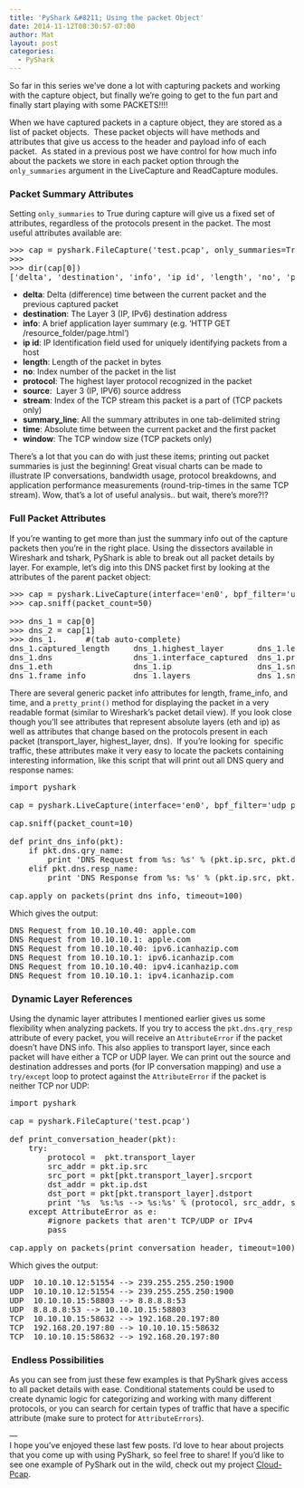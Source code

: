 ```yaml
---
title: 'PyShark &#8211; Using the packet Object'
date: 2014-11-12T08:30:57-07:00
author: Mat
layout: post
categories:
  - PyShark
---
```


So far in this series we&#8217;ve done a lot with capturing packets and working with the capture object, but finally we&#8217;re going to get to the fun part and finally start playing with some PACKETS!!!!

When we have captured packets in a capture object, they are stored as a list of packet objects.  These packet objects will have methods and attributes that give us access to the header and payload info of each packet.  As stated in a previous post we have control for how much info about the packets we store in each packet option through the `only_summaries` argument in the LiveCapture and ReadCapture modules.<!--more-->

### Packet Summary Attributes

Setting `only_summaries` to True during capture will give us a fixed set of attributes, regardless of the protocols present in the packet. The most useful attributes available are:

<pre class="lang:default decode:true">&gt;&gt;&gt; cap = pyshark.FileCapture('test.pcap', only_summaries=True)
&gt;&gt;&gt;
&gt;&gt;&gt; dir(cap[0])
['delta', 'destination', 'info', 'ip id', 'length', 'no', 'protocol', 'source', 'stream', 'summary_line', 'time', 'window']</pre>

  * **delta**: Delta (difference) time between the current packet and the previous captured packet
  * **destination**: The Layer 3 (IP, IPv6) destination address
  * **info**: A brief application layer summary (e.g. &#8216;HTTP GET /resource_folder/page.html&#8217;)
  * **ip id**: IP Identification field used for uniquely identifying packets from a host
  * **length**: Length of the packet in bytes
  * **no**: Index number of the packet in the list
  * **protocol**: The highest layer protocol recognized in the packet
  * **source**:  Layer 3 (IP, IPV6) source address
  * **stream**: Index of the TCP stream this packet is a part of (TCP packets only)
  * **summary_line**: All the summary attributes in one tab-delimited string
  * **time**: Absolute time between the current packet and the first packet
  * **window**: The TCP window size (TCP packets only)

There&#8217;s a lot that you can do with just these items; printing out packet summaries is just the beginning! Great visual charts can be made to illustrate IP conversations, bandwidth usage, protocol breakdowns, and application performance measurements (round-trip-times in the same TCP stream). Wow, that&#8217;s a lot of useful analysis.. but wait, there&#8217;s more?!?

### Full Packet Attributes

If you&#8217;re wanting to get more than just the summary info out of the capture packets then you&#8217;re in the right place. Using the dissectors available in Wireshark and tshark, PyShark is able to break out all packet details by layer. For example, let&#8217;s dig into this DNS packet first by looking at the attributes of the parent packet object:

<pre class="lang:default decode:true  ">&gt;&gt;&gt; cap = pyshark.LiveCapture(interface='en0', bpf_filter='udp port 53')
&gt;&gt;&gt; cap.sniff(packet_count=50)

&gt;&gt;&gt; dns_1 = cap[0]
&gt;&gt;&gt; dns_2 = cap[1]
&gt;&gt;&gt; dns_1.      #(tab auto-complete)
dns_1.captured_length     dns_1.highest_layer       dns_1.length              dns_1.transport_layer
dns_1.dns                 dns_1.interface_captured  dns_1.pretty_print        dns_1.udp
dns_1.eth                 dns_1.ip                  dns_1.sniff_time
dns_1.frame_info          dns_1.layers              dns_1.sniff_timestamp</pre>

There are several generic packet info attributes for length, frame_info, and time, and a `pretty_print()` method for displaying the packet in a very readable format (similar to Wireshark&#8217;s packet detail view). If you look close though you&#8217;ll see attributes that represent absolute layers (eth and ip) as well as attributes that change based on the protocols present in each packet (transport\_layer, highest\_layer, dns).  If you&#8217;re looking for  specific traffic, these attributes make it very easy to locate the packets containing interesting information, like this script that will print out all DNS query and response names:

<pre class="lang:default decode:true ">import pyshark

cap = pyshark.LiveCapture(interface='en0', bpf_filter='udp port 53')

cap.sniff(packet_count=10)

def print_dns_info(pkt):
    if pkt.dns.qry_name:
        print 'DNS Request from %s: %s' % (pkt.ip.src, pkt.dns.qry_name)
    elif pkt.dns.resp_name:
        print 'DNS Response from %s: %s' % (pkt.ip.src, pkt.dns.resp_name)

cap.apply_on_packets(print_dns_info, timeout=100)</pre>

Which gives the output:

<pre class="toolbar:2 striped:false lang:sh highlight:0 decode:true">DNS Request from 10.10.10.40: apple.com
DNS Request from 10.10.10.1: apple.com
DNS Request from 10.10.10.40: ipv6.icanhazip.com
DNS Request from 10.10.10.1: ipv6.icanhazip.com
DNS Request from 10.10.10.40: ipv4.icanhazip.com
DNS Request from 10.10.10.1: ipv4.icanhazip.com</pre>

###  Dynamic Layer References

Using the dynamic layer attributes I mentioned earlier gives us some flexibility when analyzing packets. If you try to access the `pkt.dns.qry_resp` attribute of every packet, you will receive an `AttributeError` if the packet doesn&#8217;t have DNS info. This also applies to transport layer, since each packet will have either a TCP or UDP layer. We can print out the source and destination addresses and ports (for IP conversation mapping) and use a `try/except` loop to protect against the `AttributeError` if the packet is neither TCP nor UDP:

<pre class="tab-convert:true lang:default decode:true">import pyshark

cap = pyshark.FileCapture('test.pcap')

def print_conversation_header(pkt):
    try:
        protocol =  pkt.transport_layer
        src_addr = pkt.ip.src
        src_port = pkt[pkt.transport_layer].srcport
        dst_addr = pkt.ip.dst
        dst_port = pkt[pkt.transport_layer].dstport
        print '%s  %s:%s --&gt; %s:%s' % (protocol, src_addr, src_port, dst_addr, dst_port)
    except AttributeError as e:
        #ignore packets that aren't TCP/UDP or IPv4
        pass

cap.apply_on_packets(print_conversation_header, timeout=100)</pre>

Which gives the output:

<pre class="toolbar:2 striped:false lang:sh highlight:0 decode:true ">UDP  10.10.10.12:51554 --&gt; 239.255.255.250:1900
UDP  10.10.10.12:51554 --&gt; 239.255.255.250:1900
UDP  10.10.10.15:58803 --&gt; 8.8.8.8:53
UDP  8.8.8.8:53 --&gt; 10.10.10.15:58803
TCP  10.10.10.15:58632 --&gt; 192.168.20.197:80
TCP  192.168.20.197:80 --&gt; 10.10.10.15:58632
TCP  10.10.10.15:58632 --&gt; 192.168.20.197:80</pre>

###  Endless Possibilities

As you can see from just these few examples is that PyShark gives access to all packet details with ease. Conditional statements could be used to create dynamic logic for categorizing and working with many different protocols, or you can search for certain types of traffic that have a specific attribute (make sure to protect for `AttributeErrors`).

&#8212;  
I hope you&#8217;ve enjoyed these last few posts. I&#8217;d love to hear about projects that you come up with using PyShark, so feel free to share! If you&#8217;d like to see one example of PyShark out in the wild, check out my project <a title="GitHub: Cloud-Pcap" href="https://github.com/thepacketgeek/cloud-pcap" target="_blank">Cloud-Pcap</a>.